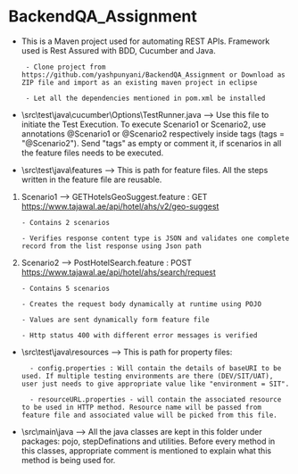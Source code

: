 # BackendQA_Assignment
- This is a Maven project used for automating REST APIs. Framework used is Rest Assured with BDD, Cucumber and Java.
       
       - Clone project from https://github.com/yashpunyani/BackendQA_Assignment or Download as ZIP file and import as an existing maven project in eclipse
       
       - Let all the dependencies mentioned in pom.xml be installed

- \src\test\java\cucumber\Options\TestRunner.java --> Use this file to initiate the Test Execution. To execute Scenario1 or Scenario2, use annotations @Scenario1 or @Scenario2 respectively inside tags (tags = "@Scenario2"). Send "tags" as empty or comment it, if scenarios in all the feature files needs to be executed.

- \src\test\java\features --> This is path for feature files. All the steps written in the feature file are reusable.
 1) Scenario1 --> GETHotelsGeoSuggest.feature : GET https://www.tajawal.ae/api/hotel/ahs/v2/geo-suggest
 
        - Contains 2 scenarios
        
        - Verifies response content type is JSON and validates one complete record from the list response using Json path
                
 2) Scenario2 --> PostHotelSearch.feature : POST https://www.tajawal.ae/api/hotel/ahs/search/request
 
        - Contains 5 scenarios
        
        - Creates the request body dynamically at runtime using POJO
        
        - Values are sent dynamically form feature file
        
        - Http status 400 with different error messages is verified
                
- \src\test\java\resources --> This is path for property files:

        - config.properties : Will contain the details of baseURI to be used. If multiple testing environments are there (DEV/SIT/UAT), user just needs to give appropriate value like "environment = SIT".
        
        - resourceURL.properties - will contain the associated resource to be used in HTTP method. Resource name will be passed from feature file and associated value will be picked from this file.
                
- \src\main\java --> All the java classes are kept in this folder under packages: pojo, stepDefinations and utilities. Before every method in this classes, appropriate comment is mentioned to explain what this method is being used for.
